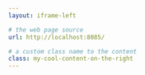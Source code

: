```yaml
---
layout: iframe-left

# the web page source
url: http://localhost:8085/

# a custom class name to the content
class: my-cool-content-on-the-right
---
```


<Counter :count="10" m="t-4" />



